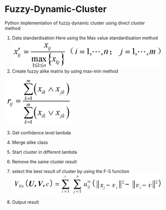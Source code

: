 # Fuzzy-Dynamic-Cluster
Python implementation of fuzzy dynamic cluster using direct cluster method

1. Data standardisation
  Here using the Max value standardisation method
![p1](https://github.com/FlashZoom/Fuzzy-Dynamic-Cluster/blob/master/Picture/Max%20value%20standardisation%20method.png)
2. Create fuzzy alike matrix by using max-min method

![p2](https://github.com/FlashZoom/Fuzzy-Dynamic-Cluster/blob/master/Picture/Create%20fuzzy%20alike%20matrix.png)

3. Get confidence level lambda

4. Merge alike class

5. Start cluster in different lambda

6. Remove the same cluster result

7. select the best result of cluster by using the F-S function
![p3](https://github.com/FlashZoom/Fuzzy-Dynamic-Cluster/blob/master/Picture/F-S%20function.png)
8. Output result
